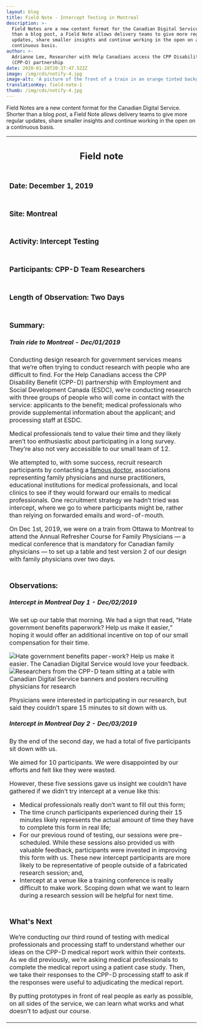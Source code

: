 ```yaml
---
layout: blog
title: Field Note - Intercept Testing in Montreal
description: >-
  Field Notes are a new content format for the Canadian Digital Service. Shorter
  than a blog post, a Field Note allows delivery teams to give more regular
  updates, share smaller insights and continue working in the open on a
  continuous basis.
author: >-
  Adrianne Lee, Researcher with Help Canadians access the CPP Disability Benefit
  (CPP-D) partnership
date: 2020-01-28T20:37:47.522Z
image: /img/cds/notify-4.jpg
image-alt: 'A picture of the front of a train in an orange tinted background. '
translationKey: field-note-1
thumb: /img/cds/notify-4.jpg
---
```

<p>Field Notes are a new content format for the Canadian Digital Service. Shorter than a blog post, a Field Note allows delivery teams to give more regular updates, share smaller insights and continue working in the open on a continuous basis.</p>

<table class="field-notes">
    <tbody>
        <tr class="field-note-title">
            <th class="field-note-header">
                <span href="http://localhost:1313/" class="logo-field-note" role="img" aria-label="Canadian Digital Service"></span>
                <h2>Field note</h2>
            </th>
        </tr>
        <tr>
            <td class="field-note-subheader">
                <h3>Date: <span class="unbold">December 1, 2019</span></h3>
            </td>
        </tr>
        <tr>
            <td class="field-note-subheader">
                <h3>Site: <span class="unbold">Montreal</span></h3>
            </td>
        </tr>
        <tr>
            <td class="field-note-subheader">
                <h3>Activity: <span class="unbold">Intercept Testing</span></h3>
            </td>
        </tr>
        <tr>
            <td class="field-note-subheader">
                <h3>Participants: <span class="unbold">CPP-D Team Researchers </span></h3>
            </td>
        </tr>
        <tr>
            <td class="field-note-subheader">
                <h3>Length of Observation: <span class="unbold">Two Days</span></h3>
            </td>
        </tr>
        <tr>
            <td>
                <h3>Summary:</h3>
                <h5>Train ride to Montreal - Dec/01/2019</h5>
                <p>Conducting design research for government services means that we’re often trying to conduct research with people who are difficult to find. For the Help Canadians access the CPP Disability Benefit (CPP-D) partnership with Employment and Social Development Canada (ESDC), we’re conducting research with three groups of people who will come in contact with the service: applicants to the benefit; medical professionals who provide supplemental information about the applicant; and processing staff at ESDC.</p>
                <p>Medical professionals tend to value their time and they likely aren’t too enthusiastic about participating in a long survey. They’re also not very accessible to our small team of 12. </p>
                <p>We attempted to, with some success, recruit research participants by contacting a <a href="https://globalnews.ca/news/5288899/income-health-poverty/">famous doctor</a>, associations representing family physicians and nurse practitioners, educational institutions for medical professionals, and local clinics to see if they would forward our emails to medical professionals. One recruitment strategy we hadn’t tried was intercept, where we go to where participants might be, rather than relying on forwarded emails and word-of-mouth.</p>
                <p>On Dec 1st, 2019, we were on a train from Ottawa to Montreal to attend the Annual Refresher Course for Family Physicians — a medical conference that is mandatory for Canadian family physicians — to set up a table and test version 2 of our design with family physicians over two days.</p>
            </td>
        </tr>
        <tr>
            <td>
                <h3>Observations:</h3>
                <h5>Intercept in Montreal Day 1 - Dec/02/2019</h5>
                <p>We set up our table that morning. We had a sign that read, “Hate government benefits paperwork? Help us make it easier,” hoping it would offer an additional incentive on top of our small compensation for their time.</p>
                <img class="field-note-img" src="/img/cds/field-note-1-ad.jpg" alt="Hate government benefits paper-work? Help us make it easier. The Canadian Digital Service would love your feedback.">
                <img class="field-note-img" src="/img/cds/cppd-team-research.jpg" alt="Researchers from the CPP-D team sitting at a table with Canadian Digital Service banners and posters recruiting physicians for research">
                <p>Physicians were interested in participating in our research,  but said they couldn’t spare 15 minutes to sit down with us. </p>
                <h5>Intercept in Montreal Day 2 - Dec/03/2019</h5>
                <p>By the end of the second day, we had a total of five participants sit down with us.</p>
                <p>We aimed for 10 participants. We were disappointed by our efforts and felt like they were wasted. </p>
                <p>However, these five sessions gave us insight we couldn’t have gathered if we didn’t try intercept at a venue like this:</p>
                <ul>
                    <li>Medical professionals really don’t want to fill out this form;</li>
                    <li>The time crunch participants experienced during their 15 minutes likely represents the actual amount of time they have to complete this form in real life;</li>
                    <li>For our previous round of testing, our sessions were pre-scheduled. While these sessions also provided us with valuable feedback, participants were invested in improving this form with us. These new intercept participants are more likely to be representative of people outside of a fabricated research session; and,</li>
                    <li>Intercept at a venue like a training conference is really difficult to make work. Scoping down what we want to learn during a research session will be helpful for next time.</li>
                </ul>
            </td>
        </tr>
        <tr>
            <td>
                <h3>What's Next</h3>
                <p>We’re conducting our third round of testing with medical professionals and processing staff to understand whether our ideas on the CPP-D medical report work within their contexts. As we did previously, we’re asking medical professionals to complete the medical report using a patient case study. Then, we take their responses to the CPP-D processing staff to ask if the responses were useful to adjudicating the medical report.</p>
                <p>By putting prototypes in front of real people as early as possible, on all sides of the service, we can learn what works and what doesn't to adjust our course.</p>
            </td>
        </tr>
    </tbody>
</table>

